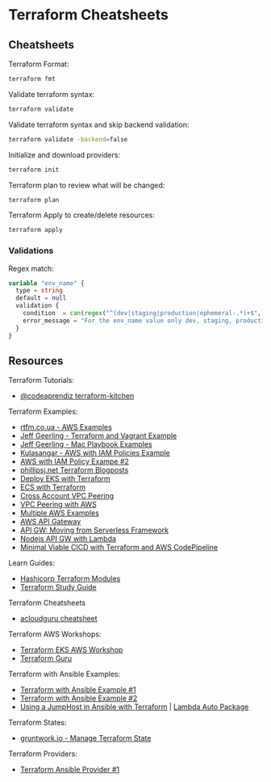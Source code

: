# Terraform Cheatsheets

## Cheatsheets

Terraform Format:

```bash
terraform fmt
```

Validate terraform syntax:

```bash
terraform validate
```

Validate terraform syntax and skip backend validation:

```bash
terraform validate -backend=false
```

Initialize and download providers:

```bash
terraform init
```

Terraform plan to review what will be changed:

```bash
terraform plan
```

Terraform Apply to create/delete resources:

```bash
terraform apply
```

### Validations

Regex match:

```terraform
variable "env_name" {
  type = string
  default = null
  validation {
    condition  = can(regex("^(dev|staging|production|ephemeral-.*)+$", var.env_name))
    error_message = "For the env_name value only dev, staging, production and ephemeral-* are allowed."
  }
}
```

## Resources

Terraform Tutorials:

- [@codeaprendiz terraform-kitchen](https://github.com/codeaprendiz/terraform-kitchen)

Terraform Examples:

- [rtfm.co.ua - AWS Examples](https://rtfm.co.ua/en/terraform-main-commands-state-files-backend-storages-and-modules-in-examples-on-aws/)
- [Jeff Geerling - Terraform and Vagrant Example](https://github.com/geerlingguy/ansible-for-devops/tree/master/gluster)
- [Jeff Geerling - Mac Playbook Examples](https://github.com/geerlingguy/mac-dev-playbook)
- [Kulasangar - AWS with IAM Policies Example](https://github.com/Kulasangar/terraform-demo)
- [AWS with IAM Policy Exampe #2](https://gist.github.com/ruanbekker/63ec1871ec3c6051a0d0cb75156e93bd)
- [phillipsj.net Terraform Blogposts](https://www.phillipsj.net/tags/terraform/)
- [Deploy EKS with Terraform](https://medium.com/4th-coffee/the-real-eks-anywhere-in-terraform-51fdf4a2ab59)
- [ECS with Terraform](https://github.com/alex/ecs-terraform)
- [Cross Account VPC Peering](https://chandarachea.medium.com/vpc-peering-connetion-with-terraform-c4522a24bf3e)
- [VPC Peering with AWS](https://medium.com/tensult/vpc-peering-using-terraform-105d554ed04d)
- [Multiple AWS Examples](https://github.com/tensult/terraform/tree/master/aws)
- [AWS API Gateway](https://github.com/comtravo/terraform-aws-api-gateway)
- [API GW: Moving from Serverless Framework](https://sysgears.com/articles/moving-lambda-function-from-serverless-to-terraform/)
- [Nodejs API GW with Lambda](https://github.com/TailorDev/hello-lambda)
- [Minimal Viable CICD with Terraform and AWS CodePipeline](https://alite-international.com/minimal-viable-ci-cd-with-terraform-aws-codepipeline/)

Learn Guides:

- [Hashicorp Terraform Modules](https://learn.hashicorp.com/collections/terraform/modules)
- [Terraform Study Guide](https://github.com/ari-hacks/terraform-study-guide/)

Terraform Cheatsheets
- [acloudguru cheatsheet](https://acloudguru.com/blog/engineering/the-ultimate-terraform-cheatsheet)

Terraform AWS Workshops:
- [Terraform EKS AWS Workshop](https://tf-eks-workshop.workshop.aws/000_workshop_introduction.html)
- [Terraform Guru](https://terraformguru.com/terraform-certification-using-azure-cloud/01-Infrastructure-as-Code-IaC-Basics/)

Terraform with Ansible Examples:

- [Terraform with Ansible Example #1](https://github.com/ramitsurana/terraform-ansible-setup)
- [Terraform with Ansible Example #2](https://github.com/insight-infrastructure/terraform-ansible-playbook)
- [Using a JumpHost in Ansible with Terraform](https://leftasexercise.com/2019/12/23/using-ansible-with-a-jump-host/) | [Lambda Auto Package](https://github.com/nozaq/terraform-aws-lambda-auto-package)

Terraform States:

- [gruntwork.io - Manage Terraform State](https://blog.gruntwork.io/how-to-manage-terraform-state-28f5697e68fa)

Terraform Providers:

- [Terraform Ansible Provider #1](https://nicholasbering.ca/tools/2018/01/08/introducing-terraform-provider-ansible/)
